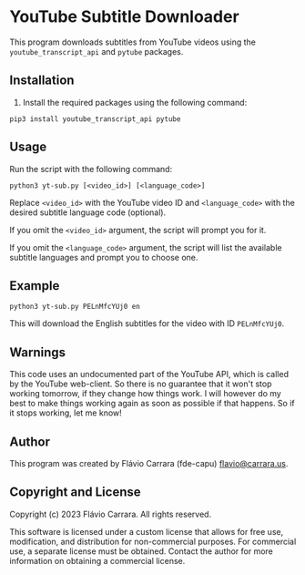 # YouTube Subtitle Downloader

This program downloads subtitles from YouTube videos using the `youtube_transcript_api` and `pytube` packages.

## Installation

1. Install the required packages using the following command:

```
pip3 install youtube_transcript_api pytube
```

## Usage

Run the script with the following command:

```
python3 yt-sub.py [<video_id>] [<language_code>]
```

Replace `<video_id>` with the YouTube video ID and `<language_code>` with the desired subtitle language code (optional).

If you omit the `<video_id>` argument, the script will prompt you for it.

If you omit the `<language_code>` argument, the script will list the available subtitle languages and prompt you to choose one.

## Example

```
python3 yt-sub.py PELnMfcYUj0 en
```

This will download the English subtitles for the video with ID `PELnMfcYUj0`.

## Warnings

This code uses an undocumented part of the YouTube API, which is called by the YouTube web-client. So there is no guarantee that it won't stop working tomorrow, if they change how things work. I will however do my best to make things working again as soon as possible if that happens. So if it stops working, let me know!

## Author

This program was created by Flávio Carrara (fde-capu) flavio@carrara.us.

## Copyright and License

Copyright (c) 2023 Flávio Carrara. All rights reserved.

This software is licensed under a custom license that allows for free use, modification, and distribution for non-commercial purposes. For commercial use, a separate license must be obtained. Contact the author for more information on obtaining a commercial license.
